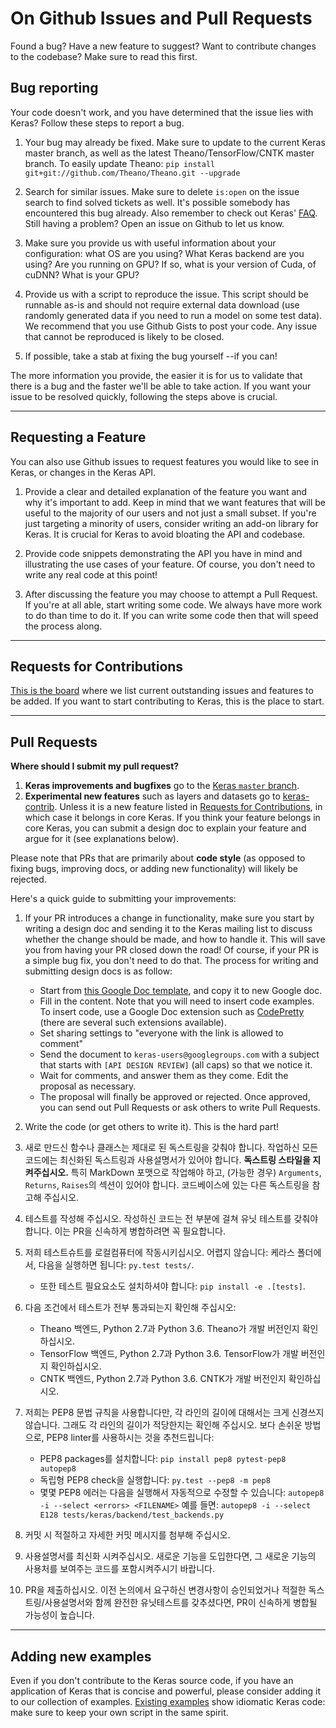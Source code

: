 # On Github Issues and Pull Requests

Found a bug? Have a new feature to suggest? Want to contribute changes to the codebase? Make sure to read this first.

## Bug reporting

Your code doesn't work, and you have determined that the issue lies with Keras? Follow these steps to report a bug.

1. Your bug may already be fixed. Make sure to update to the current Keras master branch, as well as the latest Theano/TensorFlow/CNTK master branch.
To easily update Theano: `pip install git+git://github.com/Theano/Theano.git --upgrade`

2. Search for similar issues. Make sure to delete `is:open` on the issue search to find solved tickets as well. It's possible somebody has encountered this bug already. Also remember to check out Keras' [FAQ](http://keras.io/faq/). Still having a problem? Open an issue on Github to let us know.

3. Make sure you provide us with useful information about your configuration: what OS are you using? What Keras backend are you using? Are you running on GPU? If so, what is your version of Cuda, of cuDNN? What is your GPU?

4. Provide us with a script to reproduce the issue. This script should be runnable as-is and should not require external data download (use randomly generated data if you need to run a model on some test data). We recommend that you use Github Gists to post your code. Any issue that cannot be reproduced is likely to be closed.

5. If possible, take a stab at fixing the bug yourself --if you can!

The more information you provide, the easier it is for us to validate that there is a bug and the faster we'll be able to take action. If you want your issue to be resolved quickly, following the steps above is crucial.

---

## Requesting a Feature

You can also use Github issues to request features you would like to see in Keras, or changes in the Keras API.

1. Provide a clear and detailed explanation of the feature you want and why it's important to add. Keep in mind that we want features that will be useful to the majority of our users and not just a small subset. If you're just targeting a minority of users, consider writing an add-on library for Keras. It is crucial for Keras to avoid bloating the API and codebase.

2. Provide code snippets demonstrating the API you have in mind and illustrating the use cases of your feature. Of course, you don't need to write any real code at this point!

3. After discussing the feature you may choose to attempt a Pull Request. If you're at all able, start writing some code. We always have more work to do than time to do it. If you can write some code then that will speed the process along.


---

## Requests for Contributions

[This is the board](https://github.com/keras-team/keras/projects/1) where we list current outstanding issues and features to be added. If you want to start contributing to Keras, this is the place to start.


---

## Pull Requests

**Where should I submit my pull request?**

1. **Keras improvements and bugfixes** go to the [Keras `master` branch](https://github.com/keras-team/keras/tree/master).
2. **Experimental new features** such as layers and datasets go to [keras-contrib](https://github.com/farizrahman4u/keras-contrib). Unless it is a new feature listed in [Requests for Contributions](https://github.com/keras-team/keras/projects/1), in which case it belongs in core Keras. If you think your feature belongs in core Keras, you can submit a design doc to explain your feature and argue for it (see explanations below).

Please note that PRs that are primarily about **code style** (as opposed to fixing bugs, improving docs, or adding new functionality) will likely be rejected.

Here's a quick guide to submitting your improvements:

1. If your PR introduces a change in functionality, make sure you start by writing a design doc and sending it to the Keras mailing list to discuss whether the change should be made, and how to handle it. This will save you from having your PR closed down the road! Of course, if your PR is a simple bug fix, you don't need to do that. The process for writing and submitting design docs is as follow:
    - Start from [this Google Doc template](https://docs.google.com/document/d/1ZXNfce77LDW9tFAj6U5ctaJmI5mT7CQXOFMEAZo-mAA/edit#), and copy it to new Google doc.
    - Fill in the content. Note that you will need to insert code examples. To insert code, use a Google Doc extension such as [CodePretty](https://chrome.google.com/webstore/detail/code-pretty/igjbncgfgnfpbnifnnlcmjfbnidkndnh?hl=en) (there are several such extensions available).
    - Set sharing settings to "everyone with the link is allowed to comment"
    - Send the document to `keras-users@googlegroups.com` with a subject that starts with `[API DESIGN REVIEW]` (all caps) so that we notice it.
    - Wait for comments, and answer them as they come. Edit the proposal as necessary.
    - The proposal will finally be approved or rejected. Once approved, you can send out Pull Requests or ask others to write Pull Requests.


2. Write the code (or get others to write it). This is the hard part!

3. 새로 만드신 함수나 클래스는 제대로 된 독스트링을 갖춰야 합니다. 작업하신 모든 코드에는 최신화된 독스트링과 사용설명서가 있어야 합니다. **독스트링 스타일을 지켜주십시오.** 특히 MarkDown 포맷으로 작업해야 하고, (가능한 경우) `Arguments`, `Returns`, `Raises`의 섹션이 있어야 합니다. 코드베이스에 있는 다른 독스트링을 참고해 주십시오.

4. 테스트를 작성해 주십시오. 작성하신 코드는 전 부분에 걸쳐 유닛 테스트를 갖춰야 합니다. 이는 PR을 신속하게 병합하려면 꼭 필요합니다.

5. 저희 테스트슈트를 로컬컴퓨터에 작동시키십시오. 어렵지 않습니다: 케라스 폴더에서, 다음을 실행하면 됩니다: `py.test tests/`.
    - 또한 테스트 필요요소도 설치하셔야 합니다: `pip install -e .[tests]`.

6. 다음 조건에서 테스트가 전부 통과되는지 확인해 주십시오:
    - Theano 백엔드, Python 2.7과 Python 3.6. Theano가 개발 버전인지 확인하십시오.
    - TensorFlow 백엔드, Python 2.7과 Python 3.6. TensorFlow가 개발 버전인지 확인하십시오.
    - CNTK 백엔드, Python 2.7과 Python 3.6. CNTK가 개발 버전인지 확인하십시오.

7. 저희는 PEP8 문법 규칙을 사용합니다만, 각 라인의 길이에 대해서는 크게 신경쓰지 않습니다. 그래도 각 라인의 길이가 적당한지는 확인해 주십시오. 보다 손쉬운 방법으로, PEP8 linter를 사용하시는 것을 추천드립니다:
    - PEP8 packages를 설치합니다: `pip install pep8 pytest-pep8 autopep8`
    - 독립형 PEP8 check을 실행합니다: `py.test --pep8 -m pep8`
    - 몇몇 PEP8 에러는 다음을 실행해서 자동적으로 수정할 수 있습니다: `autopep8 -i --select <errors> <FILENAME>` 예를 들면: `autopep8 -i --select E128 tests/keras/backend/test_backends.py`

8. 커밋 시 적절하고 자세한 커밋 메시지를 첨부해 주십시오.

9. 사용설명서를 최신화 시켜주십시오. 새로운 기능을 도입한다면, 그 새로운 기능의 사용처를 보여주는 코드를 포함시켜주시기 바랍니다.

10. PR을 제출하십시오. 이전 논의에서 요구하신 변경사항이 승인되었거나 적절한 독스트링/사용설명서와 함께 완전한 유닛테스트를 갖추셨다면, PR이 신속하게 병합될 가능성이 높습니다.

---

## Adding new examples

Even if you don't contribute to the Keras source code, if you have an application of Keras that is concise and powerful, please consider adding it to our collection of examples. [Existing examples](https://github.com/keras-team/keras/tree/master/examples) show idiomatic Keras code: make sure to keep your own script in the same spirit.
